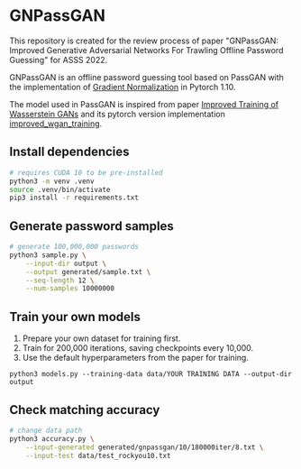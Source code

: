 # GNPassGAN

This repository is created for the review process of paper "GNPassGAN: Improved Generative Adversarial Networks For Trawling Offline Password Guessing"  for ASSS 2022.

GNPassGAN is an offline password guessing tool based on PassGAN with the implementation of [Gradient Normalization](https://github.com/basiclab/GNGAN-PyTorch) in Pytorch 1.10.

The model used in PassGAN is inspired from paper [Improved Training of Wasserstein GANs](https://arxiv.org/abs/1704.00028) and its pytorch version implementation [improved_wgan_training](https://github.com/caogang/wgan-gp).

## Install dependencies

```bash
# requires CUDA 10 to be pre-installed
python3 -m venv .venv 
source .venv/bin/activate  
pip3 install -r requirements.txt
```
## Generate password samples
```bash
# generate 100,000,000 passwords
python3 sample.py \
	--input-dir output \
	--output generated/sample.txt \
  	--seq-length 12 \
  	--num-samples 10000000
```
## Train your own models

1) Prepare your own dataset for training first.
2) Train for 200,000 iterations, saving checkpoints every 10,000.
3) Use the default hyperparameters from the paper for training.
```
python3 models.py --training-data data/YOUR TRAINING DATA --output-dir output
```

## Check matching accuracy
```bash
# change data path
python3 accuracy.py \
	--input-generated generated/gnpassgan/10/180000iter/8.txt \
	--input-test data/test_rockyou10.txt
```
